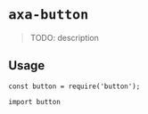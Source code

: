 # `axa-button`

> TODO: description

## Usage

```
const button = require('button');

import button 
```
